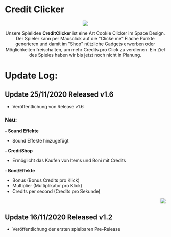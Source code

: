 # Credit Clicker


<p align="center">
  <img src="https://i.imgur.com/IzxVc7G.png">
</p>

<p align="center">Unsere Spielidee <b>CreditClicker</b> ist eine Art Cookie Clicker im Space Design. Der Spieler kann per Mausclick auf die "Clicke me" Fläche Punkte generieren und  damit im "Shop" nützliche Gadgets erwerben oder Möglichkeiten freischalten, um mehr Credits pro Click zu verdienen. Ein Ziel des Spieles haben wir bis jetzt noch nicht in Planung.
</p>

# Update Log:
## Update 25/11/2020 Released v1.6
- Veröffentlichung von Release v1.6

### Neu:

**- Sound Effekte**
   - Sound Effekte hinzugefügt

**- CreditShop**
   - Ermöglicht das Kaufen von Items und Boni mit Credits
   
**- Boni/Effekte**
   - Bonus (Bonus Credits pro Klick)
   - Multiplier (Multiplikator pro Klick)
   - Credits per second (Credits pro Sekunde)
<p align="right">
  <img src="https://i.imgur.com/7cQBImn.png">
</p>


## Update 16/11/2020 Released v1.2
- Veröffentlichung der ersten spielbaren Pre-Release
